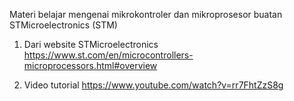 Materi belajar mengenai mikrokontroler dan mikroprosesor buatan STMicroelectronics (STM)

1. Dari website STMicroelectronics
https://www.st.com/en/microcontrollers-microprocessors.html#overview

2. Video tutorial
https://www.youtube.com/watch?v=rr7FhtZzS8g
